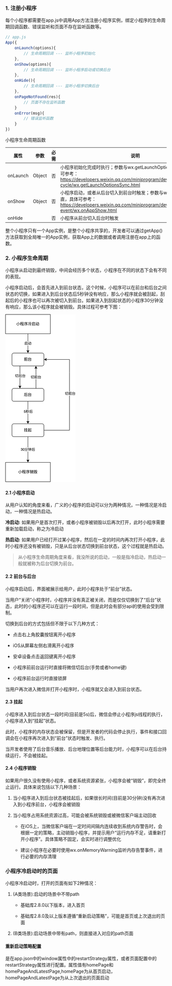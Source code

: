 ### 1. 注册小程序

每个小程序都需要在app.js中调用App方法注册小程序实例，绑定小程序的生命周期回调函数、错误监听和页面不存在监听函数等。

```js
// app.js
App({
    onLaunch(options){
        // 生命周期回调 --- 监听小程序初始化
    },
    onShow(options){
        // 生命周期回调 --- 监听小程序启动或切换后台
    },
    onHide(){
        // 生命周期回调 --- 监听小程序切换后台
    },
    onPageNotFound(res){
        // 页面不存在监听函数
    }
    onError(msg){
        // 错误监听函数
    }
})

```

小程序生命周期函数

| 属性     | 参数   | 必需 | 说明                                                         |
| -------- | ------ | ---- | ------------------------------------------------------------ |
| onLaunch | Object | 否   | 小程序初始化完成时执行；参数与wx.getLaunchOptionsSync一致，具体可参考：https://developers.weixin.qq.com/miniprogram/dev/api/base/app/life-cycle/wx.getLaunchOptionsSync.html |
| onShow   | Object | 否   | 小程序启动，或者从后台切入到前台时触发；参数与w x.onAppShow一直，具体可参考：https://developers.weixin.qq.com/miniprogram/dev/api/base/app/app-event/wx.onAppShow.html |
| onHide   |        | 否   | 小程序从前台切入后台时触发                                   |

整个小程序只有一个App实例，是整个小程序共享的，开发者可以通过getApp()方法获取到全局唯一的App实例，获取App上的数据或者调用注册在app上的函数。

### 2. 小程序生命周期

小程序从启动到最终销毁，中间会经历多个状态，小程序在不同的状态下会有不同的表现。

小程序启动后，会首先进入到前台状态，这个时候，小程序可以在前台和后台之间状态的切换，如果进入到后台状态后5秒钟没有响应，那么小程序就会被刮起，刮起后的小程序也可以再次被切入到前台。如果进入到刮起状态的小程序30分钟没有响应，那么该小程序就会被销毁。具体过程可参考下图：

![小程序生命周期状态流转](./images/img-2.png)

#### 2.1 小程序启动

从用户认知的角度来看，广义的小程序的启动可以分为两种情况，一种情况是冷启动，一种情况是热启动。

**冷启动:** 如果用户是首次打开，或者小程序被销毁以后再次打开，此时小程序需要重新加载启动，称之为冷启动

**热启动:** 如果用户已经打开过某小程序，然后在一定的时间内再次打开小程序，此时小程序还没有被销毁，只是从后台状态切换到前台状态，这个过程就是热启动。

> 从小程序生命周期角度来看，我没所说的启动，一般是指冷启动，热启动一般就被称为后台切换为前台。
#### 2.2 前台与后台

小程序启动后，界面被展示给用户，此时小程序处于“前台”状态。

当用户“关闭”小程序时，小程序并没有真正被关闭，而是仅仅切换到了“后台”状态，此时的小程序还可以在运行一段时间，但是此时会有部分api的使用会受到限制。

切换到后台的方式包括但不限于以下几种方式：

- 点击右上角胶囊按钮离开小程序

- iOS从屏幕左侧右滑离开小程序

- 安卓设备点击返回键离开小程序

- 小程序前前台运行时直接将微信切后台(手势或者home键)

- 小程序前台运行时直接锁屏

当用户再次进入微信并打开小程序时，小程序就又会进入到前台状态。
#### 2.3 挂起

小程序进入到后台状态一段时间(目前是5s)后，微信会停止小程序js线程的执行，小程序进入到“挂起”状态。

此时，小程序的内存状态会被保留，但是开发者的代码会停止执行，事件和接口回调会在小程序再次进入到“前台”状态时触发、执行。

当开发者使用了后台音乐播放、后台地理位置等后台能力时，小程序可以在后台持续运行，不会被挂起。

#### 2.4 小程序销毁

如果用户很久没有使用小程序，或者系统资源紧张，小程序会被“销毁”，即完全终止运行。具体来说包括以下几种场景：

1. 当小程序进入到后台状态被挂起后，如果很长时间(目前是30分钟)没有再次进入到小程序前台，小程序会被销毁

2. 当小程序占用系统资源过高，可能会被系统销毁或被微信客户端主动回收

    - 在iOS上，当微信客户端在一定时间间隔内连续收到系统内存警告时，会根据一定的策略，主动销毁小程序，并提示用户“运行内存不足，请重新打开小程序”。具体策略不固定，会实时进行调整优化

    - 建议小程序在必要时使用wx.onMemoryWarning监听内存告警事件，进行必要的内存清理

### 小程序冷启动时的页面

小程序冷启动时，打开的页面有如下2种情况：

1. (A类场景):启动的场景中不带path

    - 基础库2.8.0以下版本，进入首页

    - 基础库2.8.0及以上版本遵循“重新启动策略”，可能是首页或上次退出的页面    

2. (B类场景):启动场景中带有path，则直接进入对应的path页面

#### 重新启动策略配置

是在app.json中的window属性中的restartStrategy属性，或者页面配置中的restartStrategy属性进行配置。属性值有homePage和homePageAndLatestPage,homePage为从首页启动，homePageAndLatestPage为从上次退出的页面启动

